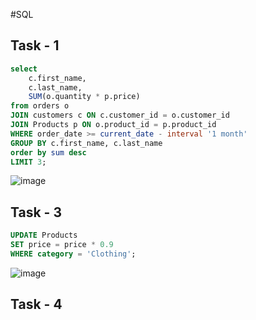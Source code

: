 #SQL

## Task - 1
```sql
select 
	c.first_name,
	c.last_name,
	SUM(o.quantity * p.price)
from orders o
JOIN customers c ON c.customer_id = o.customer_id 
JOIN Products p ON o.product_id = p.product_id
WHERE order_date >= current_date - interval '1 month'
GROUP BY c.first_name, c.last_name
order by sum desc
LIMIT 3;
```
![image](https://github.com/CheAm1337/select/assets/115126424/c58065b3-fa9c-4d35-8bce-b9dde32967e0)


## Task - 3
```sql
UPDATE Products
SET price = price * 0.9
WHERE category = 'Clothing';
```

![image](https://github.com/CheAm1337/select/assets/115126424/3860c100-5d89-441b-8163-ebd01d6d5f01)

## Task - 4
```sql

```
